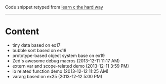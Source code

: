 Code snippet retyped from [learn c the hard way](http://c.learncodethehardway.org/book/)

----

# Content

+ tiny data based on ex17
+ bubble sort based on ex18
+ prototype-based object system base on ex19
+ Zed's awesome debug macros (2013-12-11 11:17 AM)
+ extern var and scope-related demo (2013-12-11 3:59 PM)
+ io related function demo (2013-12-12 11:25 AM)
+ vararg based on ex25 (2013-12-12 5:00 PM)

